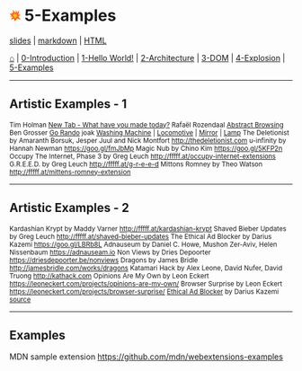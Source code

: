 <!-- paginate: true -->

# <img width="4%" src="../../extension/explode-tutorial-final/assets/img/explosion-icon.svg"> 5-Examples

<span class="slides-small"><a href="../slides/5-examples.html">slides</a> | <span class="slides-small"><a href="../markdown/5-examples">markdown</a> | <a href="../www/5-examples.html">HTML</a></span>

<span class="slides-small">[⌂](../../README.md) | [0-Introduction](0-introduction.html) | [1-Hello World!](1-hello-world.html) | [2-Architecture](2-architecture.html) | [3-DOM](3-dom.html) | [4-Explosion](4-explosion.html) | [5-Examples](5-examples.html)</span>

<!--
Presentation comments ...
-->



---

## Artistic Examples - 1

<small>

Tim Holman [New Tab - What have you made today?](https://github.com/tholman/what-have-you-made-today)
Rafaël Rozendaal [Abstract Browsing](https://goo.gl/BtPkmw) 
Ben Grosser [Go Rando](http://bengrosser.com/projects/go-rando) 
joak [Washing Machine](https://goo.gl/fxAVAg) | [Locomotive](https://goo.gl/Ar5wcf) | [Mirror](https://goo.gl/SPDc6K) | [Lamp](https://goo.gl/J29KfV) 
The Deletionist by Amaranth Borsuk, Jesper Juul and Nick Montfort  http://thedeletionist.com 
u-infinity by Hannah Newman https://goo.gl/fmJbMp 
Magic Nub by Chino Kim https://goo.gl/5KFP2n 
Occupy The Internet, Phase 3 by Greg Leuch http://fffff.at/occupy-internet-extensions 
G.R.E.E.D. by Greg Leuch http://fffff.at/g-r-e-e-d 
Mittons Romney by Theo Watson http://fffff.at/mittens-romney-extension 

</small>


---

## Artistic Examples - 2

<small>

Kardashian Krypt by Maddy Varner http://fffff.at/kardashian-krypt 
Shaved Bieber Updates by Greg Leuch http://fffff.at/shaved-bieber-updates 
The Ethical Ad Blocker by Darius Kazemi https://goo.gl/LBRb8L 
Adnauseum by Daniel C. Howe, Mushon Zer-Aviv, Helen Nissenbaum https://adnauseam.io 
Non Views by Dries Depoorter https://driesdepoorter.be/nonviews 
Dragons by James Bridle http://jamesbridle.com/works/dragons 
Katamari Hack by Alex Leone, David Nufer, David Truong http://kathack.com 
Opinions Are My Own by Leon Eckert https://leoneckert.com/projects/opinions-are-my-own/
Browser Surprise by Leon Eckert https://leoneckert.com/projects/browser-surprise/
[Ethical Ad Blocker](http://tinysubversions.com/notes/ethical-ad-blocker) by Darius Kazemi
[source](https://www.facebook.com/groups/535217243184658?multi_permalinks=1609062109133494)

</small>


---

## Examples


MDN sample extension
https://github.com/mdn/webextensions-examples